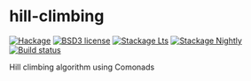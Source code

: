 # hill-climbing

[![Hackage](https://img.shields.io/hackage/v/hill-climbing.svg)](https://hackage.haskell.org/package/hill-climbing)
[![BSD3 license](https://img.shields.io/badge/license-BSD3-blue.svg)](LICENSE)
[![Stackage Lts](http://stackage.org/package/hill-climbing/badge/lts)](http://stackage.org/lts/package/hill-climbing)
[![Stackage Nightly](http://stackage.org/package/hill-climbing/badge/nightly)](http://stackage.org/nightly/package/hill-climbing)
[![Build status](https://secure.travis-ci.org/ChrisPenner/hill-climbing.svg)](https://travis-ci.org/ChrisPenner/hill-climbing)

Hill climbing algorithm using Comonads